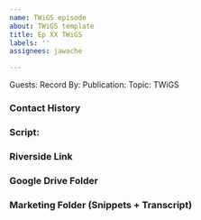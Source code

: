 ```yaml
---
name: TWiGS episode
about: TWiGS template
title: Ep XX TWiGS
labels: ''
assignees: jawache

---
```


Guests: 
Record By:
Publication:
Topic: TWiGS

### Contact History

### Script:

### Riverside Link

### Google Drive Folder

### Marketing Folder (Snippets + Transcript)
